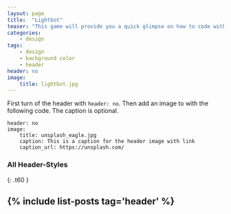 ```yaml
---
layout: page
title:  "Lightbot"
teaser: "This game will provide you a quick glimpse on how to code without the code."
categories:
    - design
tags:
    - design
    - background color
    - header
header: no
image:
    title: lightbot.jpg
---
```

First turn of the header with `header: no`. Then add an image to with the following code. The caption is optional.
<!--more-->

~~~
header: no
image:
    title: unsplash_eagle.jpg
    caption: This is a caption for the header image with link
    caption_url: https://unsplash.com/
~~~


### All Header-Styles
{: .t60 }

{% include list-posts tag='header' %}
---
